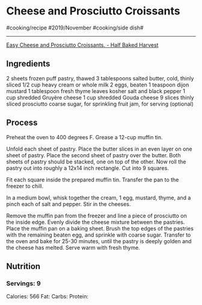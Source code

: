 # Cheese and Prosciutto Croissants
#cooking/recipe #2019/November #cooking/side dish#
- - - -
[Easy Cheese and Prosciutto Croissants. - Half Baked Harvest](https://www.halfbakedharvest.com/easy-cheese-and-prosciutto-croissants/)

## Ingredients
2 sheets frozen puff pastry, thawed
3 tablespoons salted butter, cold, thinly sliced
1/2 cup heavy cream or whole milk
2 eggs, beaten
1 teaspoon dijon mustard
1 tablespoon fresh thyme leaves
kosher salt and black pepper
1 cup shredded Gruyère cheese
1 cup shredded Gouda cheese
9 slices thinly sliced prosciutto
coarse sugar, for sprinkling
fruit jam, for serving (optional)

## Process
Preheat the oven to 400 degrees F. Grease a 12-cup muffin tin. 

Unfold each sheet of pastry. Place the butter slices in an even layer on one sheet of pastry. Place the second sheet of pastry over the butter. Both sheets of pastry should be stacked, one on top of the other. Now roll the pastry out into roughly a 12x14 inch rectangle. Cut into 9 squares. 

Fit each square inside the prepared muffin tin. Transfer the pan to the freezer to chill. 

In a medium bowl, whisk together the cream, 1 egg, mustard, thyme, and a pinch each of salt and pepper. Stir in the cheeses. 

Remove the muffin pan from the freezer and line a piece of prosciutto on the inside edge. Evenly divide the cheese mixture between the pastries. Place the muffin pan on a baking sheet. Brush the top edges of the pastries with the remaining beaten egg, and sprinkle with coarse sugar. Transfer to the oven and bake for 25-30 minutes, until the pastry is deeply golden and the cheese has melted. Serve warm with fresh thyme. 

## Nutrition
### Servings: 9
Calories: 566
Fat: 
Carbs: 
Protein: 